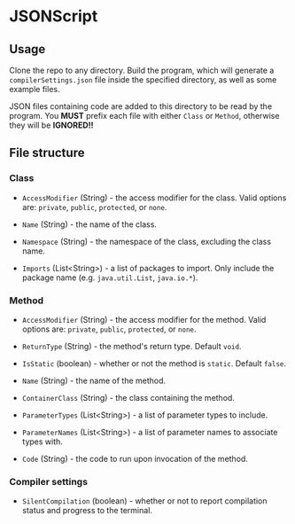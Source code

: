 # JSONScript

## Usage
Clone the repo to any directory. Build the program, which will generate a `compilerSettings.json` file inside the specified directory, as well as some example files.

JSON files containing code are added to this directory to be read by the program. You **MUST** prefix each file with either `Class` or `Method`, otherwise they will be **IGNORED!!**

## File structure
### Class
- `AccessModifier` (String) - the access modifier for the class. Valid options are: `private`, `public`, `protected`, or `none`.

- `Name` (String) - the name of the class.

- `Namespace` (String) - the namespace of the class, excluding the class name.

- `Imports` (List\<String\>) - a list of packages to import. Only include the package name (e.g. `java.util.List`, `java.io.*`).

### Method
- `AccessModifier` (String) - the access modifier for the method. Valid options are: `private`, `public`, `protected`, or `none`.

- `ReturnType` (String) - the method's return type. Default `void`.

- `IsStatic` (boolean) - whether or not the method is `static`. Default `false`.

- `Name` (String) - the name of the method.

- `ContainerClass` (String) - the class containing the method.

- `ParameterTypes` (List\<String\>) - a list of parameter types to include.

- `ParameterNames` (List\<String\>) - a list of parameter names to associate types with.

- `Code` (String) - the code to run upon invocation of the method.

### Compiler settings
- `SilentCompilation` (boolean) - whether or not to report compilation status and progress to the terminal.
